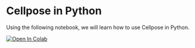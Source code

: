 # Cellpose in Python

Using the following notebook, we will learn how to use Cellpose in Python.

<a href="https://colab.research.google.com/github/MouseLand/cellpose/blob/main/notebooks/test_Cellpose-SAM.ipynb" target="_parent"><img src="https://colab.research.google.com/assets/colab-badge.svg" alt="Open In Colab"/></a>

